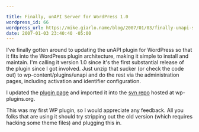 ```yaml
---

title: Finally, unAPI Server for WordPress 1.0
wordpress_id: 66
wordpress_url: https://mike.giarlo.name/blog/2007/01/03/finally-unapi-server-for-wordpress-10/
date: 2007-01-03 23:40:40 -05:00
---
```

I've finally gotten around to updating the unAPI plugin for WordPress so that it fits into the WordPress plugin architecture, making it simple to install and maintain. I'm calling it version 1.0 since it's the first substantial release of the plugin since I got involved.  Just unzip that sucker (or check the code out) to wp-content/plugins/unapi and do the rest via the administration pages, including activation and identifier configuration.

I updated the <a target="_blank" href="https://mike.giarlo.name/blog/unapi-wordpress-plug-in/">plugin page</a> and imported it into the <a target="_blank" href="http://svn.wp-plugins.org/unapi/trunk/">svn repo</a> hosted at wp-plugins.org.

This was my first WP plugin, so I would appreciate any feedback.  All you folks that are using it should try stripping out the old version (which requires hacking some theme files) and plugging this in.
